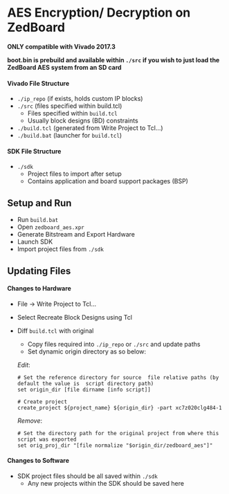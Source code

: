 # AES Encryption/ Decryption on ZedBoard

**ONLY compatible with Vivado 2017.3**

**boot.bin is prebuild and available within `./src` if you wish to just load the ZedBoard AES system from an SD card**

#### Vivado File Structure
* `./ip_repo` (if exists, holds custom IP blocks)
* `./src` (files specified within build.tcl)
  *  Files specified within `build.tcl`
  *  Usually block designs (BD) constraints
* `./build.tcl` (generated from Write Project to Tcl...)
* `./build.bat` (launcher for `build.tcl`)

#### SDK File Structure
* `./sdk`
  * Project files to import after setup 
  * Contains application and board support packages (BSP)

## Setup and Run
* Run `build.bat`
* Open `zedboard_aes.xpr`
* Generate Bitstream and Export Hardware
* Launch SDK
* Import project files from `./sdk`

## Updating Files

#### Changes to Hardware
* File -> Write Project to Tcl…
* Select Recreate Block Designs using Tcl
* Diff `build.tcl` with original
  * Copy files required into `./ip_repo` or `./src` and update paths
  * Set dynamic origin directory as so below: 

   *Edit*:
   ```
   # Set the reference directory for source  file relative paths (by default the value is  script directory path)
   set origin_dir [file dirname [info script]]
   ```
   ```
   # Create project
   create_project ${project_name} ${origin_dir} -part xc7z020clg484-1
   ```
   *Remove*:
   ```
   # Set the directory path for the original project from where this script was exported
   set orig_proj_dir "[file normalize "$origin_dir/zedboard_aes"]"
   ```

#### Changes to Software
* SDK project files should be all saved within `./sdk`
  * Any new projects within the SDK should be saved here 
